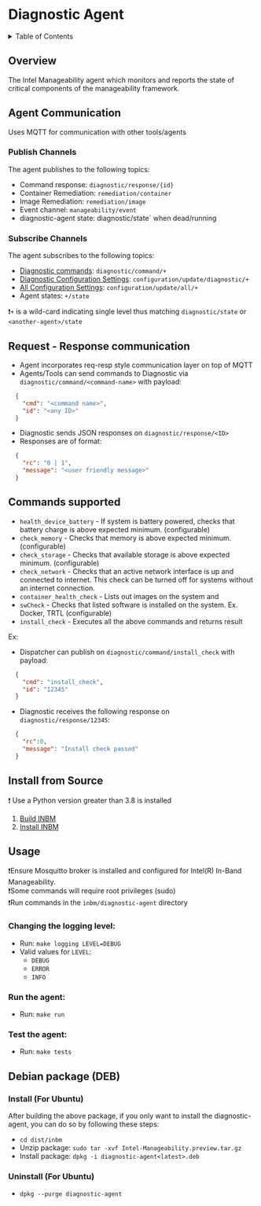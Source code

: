 # Diagnostic Agent

<details>
<summary>Table of Contents</summary>

- [Overview](#overview)
- [Agent Communication](#agent-communication)
    - [Publish Channels](#publish-channels)
    - [Subscribe Channels](#subscribe-channels)
  - [Request - Response communication](#request---response-communication)
  - [Commands supported](#commands-supported)
- [Install from Source](#install-from-source)
- [Usage](#usage)
  - [Changing the logging level](#changing-the-logging-level)
  - [Run the agent](#run-the-agent)
  - [Test the agent](#test-the-agent)
- [Debian package (DEB)](#debian-package-deb)
</details>
    
## Overview

The Intel Manageability agent which monitors and reports the state of critical components of the  manageability framework.

## Agent Communication 

Uses MQTT for communication with other tools/agents

### Publish Channels
The agent publishes to the following topics:
  - Command response: `diagnostic/response/{id}`
  - Container Remediation: `remediation/container`
  - Image Remediation: `remediation/image`
  - Event channel: `manageability/event`
  - diagnostic-agent state: diagnostic/state` when dead/running


### Subscribe Channels
The agent subscribes to the following topics:
  - [Diagnostic commands](#commands-supported): `diagnostic/command/+`
  - [Diagnostic Configuration Settings](#https://github.com/intel/intel-inb-manageability/blob/develop/docs/Configuration%20Parameters.md#diagnostic): `configuration/update/diagnostic/+`
  - [All Configuration Settings](#https://github.com/intel/intel-inb-manageability/blob/develop/docs/Configuration%20Parameters.md#all): `configuration/update/all/+`
  - Agent states: `+/state`
 
❗`+` is a wild-card indicating single level thus matching `diagnostic/state` or `<another-agent>/state`

## Request - Response communication
- Agent incorporates req-resp style communication layer on top of MQTT
- Agents/Tools can send commands to Diagnostic via `diagnostic/command/<command-name>` with payload:
```json
  {
    "cmd": "<command name>",
    "id": "<any ID>"
  }
```
- Diagnostic sends JSON responses on `diagnostic/response/<ID>`
- Responses are of format: 
```json
  {
    "rc": "0 | 1", 
    "message": "<user friendly message>"
  }
```

## Commands supported

- `health_device_battery` - If system is battery powered, checks that battery charge is above expected minimum. (configurable)
- `check_memory` - Checks that memory is above expected minimum. (configurable)
- `check_storage` - Checks that available storage is above expected minimum. (configurable)
- `check_network` - Checks that an active network interface is up and connected to internet. This check can be turned off for systems without an internet connection.
- `container_health_check` - Lists out images on the system and 
- `swCheck` - Checks that listed software is installed on the system.  Ex. Docker, TRTL (configurable)
- `install_check` - Executes all the above commands and returns result

Ex: 
- Dispatcher can publish on `diagnostic/command/install_check` with payload:
```json
  {
    "cmd": "install_check", 
    "id": "12345"
  }
```
- Diagnostic receives the following response on `diagnostic/response/12345`:
```json
  {
    "rc":0, 
    "message": "Install check passed"
  }
```

## Install from Source
❗ Use a Python version greater than 3.8 is installed

1. [Build INBM](#https://github.com/intel/intel-inb-manageability/blob/develop/README.md#build-instructions)
2. [Install INBM](#https://github.com/intel/intel-inb-manageability/blob/develop/docs/In-Band%20Manageability%20Installation%20Guide%20Ubuntu.md)

## Usage

❗Ensure Mosquitto broker is installed and configured for Intel(R) In-Band Manageability.  
❗Some commands will require root privileges (sudo)  
❗Run commands in the `inbm/diagnostic-agent` directory

### Changing the logging level:
- Run: `make logging LEVEL=DEBUG`
- Valid values for `LEVEL`:
  - `DEBUG`
  - `ERROR`
  - `INFO`

### Run the agent:

- Run: `make run`

### Test the agent:

- Run: `make tests`

## Debian package (DEB)

### Install (For Ubuntu)
After building the above package, if you only want to install the diagnostic-agent, you can do so by following these steps:
- `cd dist/inbm`
- Unzip package: `sudo tar -xvf Intel-Manageability.preview.tar.gz`
- Install package: `dpkg -i diagnostic-agent<latest>.deb`

### Uninstall (For Ubuntu)
- `dpkg --purge diagnostic-agent`
